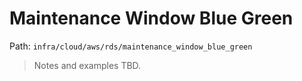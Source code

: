 # Maintenance Window Blue Green

Path: `infra/cloud/aws/rds/maintenance_window_blue_green`

> Notes and examples TBD.
